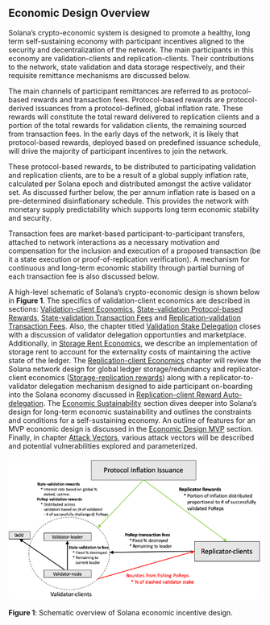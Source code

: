 ## Economic Design Overview

Solana’s crypto-economic system is designed to promote a healthy, long term self-sustaining economy with participant incentives aligned to the security and decentralization of the network. The main participants in this economy are validation-clients and replication-clients. Their contributions to the network, state validation and data storage respectively, and their requisite remittance mechanisms are discussed below.

The main channels of participant remittances are referred to as protocol-based rewards and transaction fees. Protocol-based rewards are protocol-derived issuances from a protocol-defined, global inflation rate. These rewards will constitute the total reward delivered to replication clients and a portion of the total rewards for validation clients, the remaining sourced from transaction fees. In the early days of the network, it is likely that protocol-based rewards, deployed based on predefined issuance schedule, will drive the majority of participant incentives to join the network.

These protocol-based rewards, to be distributed to participating validation and replication clients, are to be a result of a global supply inflation rate, calculated per Solana epoch and distributed amongst the active validator set. As discussed further below, the per annum inflation rate is based on a pre-determined disinflationary schedule. This provides the network with monetary supply predictability which supports long term economic stability and security. 

Transaction fees are market-based participant-to-participant transfers, attached to network interactions as a necessary motivation and compensation for the inclusion and execution of a proposed transaction (be it a state execution or proof-of-replication verification). A mechanism for continuous and long-term economic stability through partial burning of each transaction fee is also discussed below.

A high-level schematic of Solana’s crypto-economic design is shown below in **Figure 1**. The specifics of validation-client economics are described in sections: [Validation-client Economics](ed_validation_client_economics.md), [State-validation Protocol-based Rewards](ed_vce_state_validation_protocol_based_rewards.md), [State-validation Transaction Fees](ed_vce_state_validation_transaction_fees.md) and [Replication-validation Transaction Fees](ed_vce_replication_validation_transaction_fees.md). Also, the chapter titled [Validation Stake Delegation](ed_vce_validation_stake_delegation.md) closes with a discussion of validator delegation opportunties and marketplace. Additionally, in [Storage Rent Economics](ed_storage_rend_economics.md), we describe an implementation of storage rent to account for the externality costs of maintaining the active state of the ledger. The [Replication-client Economics](ed_replication_client_economics.md) chapter will review the Solana network design for global ledger storage/redundancy and replicator-client economics ([Storage-replication rewards](ed_rce_storage_replication_rewards.md)) along with a replicator-to-validator delegation mechanism designed to aide participant on-boarding into the Solana economy discussed in [Replication-client Reward Auto-delegation](ed_rce_replication_client_reward_auto_delegation.md). The [Economic Sustainability](ed_economic_sustainability.md) section dives deeper into Solana’s design for long-term economic sustainability and outlines the constraints and conditions for a self-sustaining economy. An outline of features for an MVP economic design is discussed in the [Economic Design MVP](ed_mvp.md) section. Finally, in chapter [Attack Vectors](ed_attack_vectors.md), various attack vectors will be described and potential vulnerabilities explored and parameterized.

<!-- ![img alt text](solana_economic_design.png) -->
<p style="text-align:center;"><img src="img/economic_design_infl_230719.png" alt="== Solana Economic Design Diagram ==" width="800"/></p>

**Figure 1**: Schematic overview of Solana economic incentive design.
